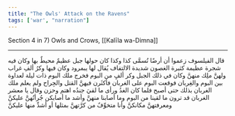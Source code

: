 ```yaml
---
title: "The Owls' Attack on the Ravens"
tags: ['war', "narration"]
---
```


 Section 4 in 7) Owls and Crows, [[Kalīla wa-Dimna]]

---
قال الفيلسوف زعموا أن أرضًا تُسمَّى كذا وكذا كان حولها جبل عظيمٌ محيطٌ بها وكان فيه شجرة عظيمة كثيرة الغصون شديدة الالتفاف يُقال لها يبمرود وكان فيها وكرُ ألفِ غراب ولهنَّ ملِك منهنَّ وكان في ذلك الجبل وكر ألفٍ من البوم فخرج ملك البوم ذات ليلة لعداوة بين البوم والغِربان فوقعت البوم على الغربان فأكثَرن فيهنَّ القتل والجِراح ولم يعلم ملك الغربان بذلك حتى أصبح فلما كان الغدُ ورأى ما لقيَ جندُه اهتم وحزن وقال يا معشر الغربان قد ترون ما لقينا من البوم وما أصابنا منهنَّ وأشد ما أصابكن جُرأتُهنَّ عليكنَّ ومعرفتهنَّ مكانكنَّ وأنا متخوِّفٌ من كرَّتهنَّ بمثلها أو أشدِّ منها عليكنَّ
